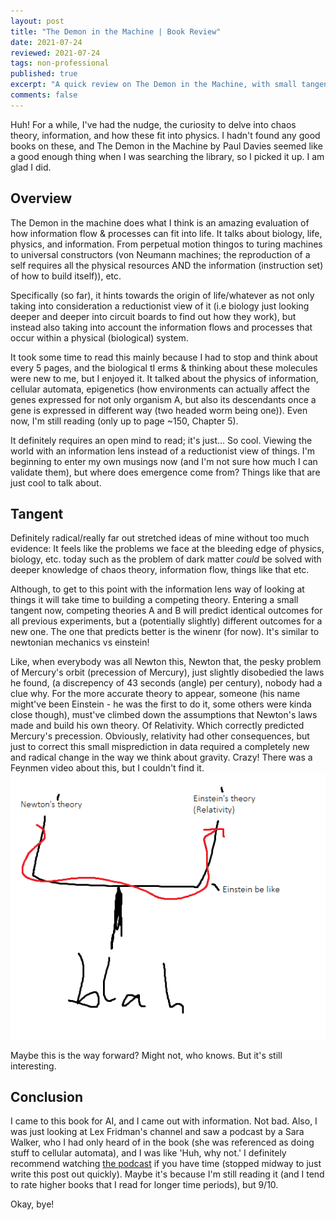 ```yaml
---
layout: post
title: "The Demon in the Machine | Book Review"
date: 2021-07-24
reviewed: 2021-07-24
tags: non-professional
published: true
excerpt: "A quick review on The Demon in the Machine, with small tangents on information and competing theories. Fun! "
comments: false
---
```

Huh!
For a while, I've had the nudge, the curiosity to delve into chaos theory, information, and how these fit into physics. I hadn't found any good books on these, and The Demon in the Machine by Paul Davies seemed like a good enough thing when I was searching the library, so I picked it up. I am glad I did.

## Overview
The Demon in the machine does what I think is an amazing evaluation of how information flow & processes can fit into life. It talks about biology, life, physics, and information. From perpetual motion thingos to turing machines to universal constructors (von Neumann machines; the reproduction of a self requires all the physical resources AND the information (instruction set) of how to build itself)), etc.

Specifically (so far), it hints towards the origin of life/whatever as not only taking into consideration a reductionist view of it (i.e biology just looking deeper and deeper into circuit boards to find out how they work), but instead also taking into account the information flows and processes that occur within a physical (biological) system.

It took some time to read this mainly because I had to stop and think about every 5 pages, and the biological tI erms & thinking about these molecules were new to me, but I enjoyed it. It talked about the physics of information, cellular automata, epigenetics (how environments can actually affect the genes expressed for not only organism A, but also its descendants once a gene is expressed in different way (two headed worm being one)). Even now, I'm still reading (only up to page ~150, Chapter 5).

It definitely requires an open mind to read; it's just... So cool. Viewing the world with an information lens instead of a reductionist view of  things. I'm beginning to enter my own musings now (and I'm not sure how much I can validate them), but where does emergence come from? Things like that are just cool to talk about.

## Tangent 
Definitely radical/really far out stretched ideas of mine without too much evidence: It feels like the problems we face at the bleeding edge of physics, biology, etc. today such as the problem of dark matter *could* be solved with deeper knowledge of chaos theory, information flow, things like that etc.

Although, to get to this point with the information lens way of looking at things it will take time to building a competing theory. 
Entering a small tangent now, competing theories A and B will predict identical outcomes for all previous experiments, but a (potentially slightly) different outcomes for a new one. The one that predicts better is the winenr (for now). It's similar to newtonian mechanics vs einstein!

Like, when everybody was all Newton this, Newton that, the pesky problem of Mercury's orbit (precession of Mercury), just slightly disobedied the laws he found, (a discrepency of 43 seconds (angle) per century), nobody had a clue why. For the more accurate theory to appear, someone (his name might've been Einstein - he was the first to do it, some others were kinda close though), must've climbed down the assumptions that Newton's laws made and build his own theory. Of Relativity. Which correctly predicted Mercury's precession.
Obviously, relativity had other consequences, but just to correct this small misprediction in data required a completely new and radical change in the way we think about gravity. Crazy! There was a Feynmen video about this, but I couldn't find it.
![Image of competing theories](/assets/random/competingtheories.png)

Maybe this is the way forward? Might not, who knows. But it's still interesting. 

## Conclusion 
I came to this book for AI, and I came out with information. Not bad. Also, I was just looking at Lex Fridman's channel and saw a podcast by a Sara Walker, who I had only  heard of in the book (she was referenced as doing stuff to cellular automata), and I was like 'Huh, why not.' I definitely recommend watching [the podcast](https://www.youtube.com/watch?v=-tDQ74I3Ovs) if you have time (stopped midway to just write this post out quickly). Maybe it's because I'm still reading it (and I tend to rate higher books that I read for longer time periods), but 9/10.
 

Okay, bye!
